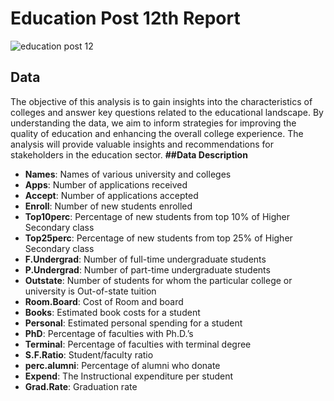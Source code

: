 # Education Post 12th Report
![education post 12](https://github.com/user-attachments/assets/a23dd1f5-2c8f-43e2-83c7-f45a53536c48)

## **Data**
The objective of this analysis is to gain insights into the characteristics of colleges and answer key questions related to the educational landscape. By understanding the data, we aim to inform strategies for improving the quality of education and enhancing the overall college experience. The analysis will provide valuable insights and recommendations for stakeholders in the education sector.
**##Data Description**
- 	**Names**: Names of various university and colleges
- 	**Apps**: Number of applications received
- **Accept**: Number of applications accepted
- **Enroll**: Number of new students enrolled
- **Top10perc**: Percentage of new students from top 10% of Higher Secondary class
- **Top25perc**: Percentage of new students from top 25% of Higher Secondary class
-	**F.Undergrad**: Number of full-time undergraduate students
-	**P.Undergrad**: Number of part-time undergraduate students
-	**Outstate**: Number of students for whom the particular college or university is Out-of-state tuition
-	**Room.Board**: Cost of Room and board
-	**Books**: Estimated book costs for a student
-	**Personal**: Estimated personal spending for a student
-	**PhD**: Percentage of faculties with Ph.D.’s
-	**Terminal**: Percentage of faculties with terminal degree
-	**S.F.Ratio**: Student/faculty ratio
-	**perc.alumni**: Percentage of alumni who donate
-	**Expend**: The Instructional expenditure per student
-	**Grad.Rate**: Graduation rate
